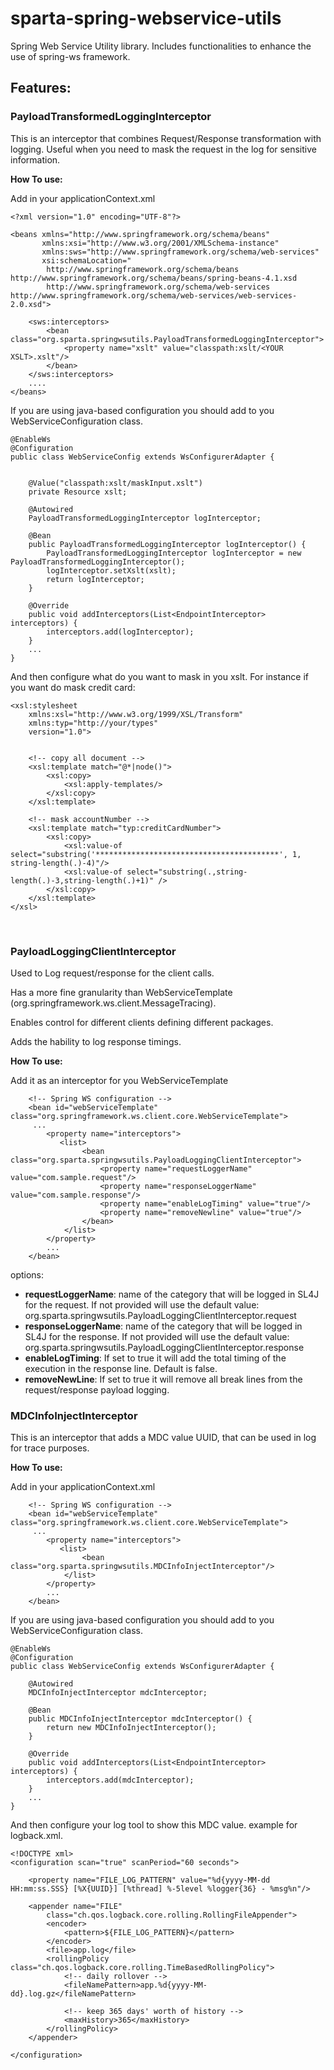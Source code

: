 # sparta-spring-webservice-utils
Spring Web Service Utility library. Includes functionalities to enhance the use of spring-ws framework. 

## Features: 

### PayloadTransformedLoggingInterceptor

 This is an interceptor that combines Request/Response transformation with logging. Useful when you need to mask the request in the log for sensitive information.
	
	
__How To use:__

Add in your applicationContext.xml
	
```
<?xml version="1.0" encoding="UTF-8"?>

<beans xmlns="http://www.springframework.org/schema/beans"
	   xmlns:xsi="http://www.w3.org/2001/XMLSchema-instance"
	   xmlns:sws="http://www.springframework.org/schema/web-services" 
	   xsi:schemaLocation="
		http://www.springframework.org/schema/beans http://www.springframework.org/schema/beans/spring-beans-4.1.xsd 
		http://www.springframework.org/schema/web-services http://www.springframework.org/schema/web-services/web-services-2.0.xsd">

	<sws:interceptors>
		<bean class="org.sparta.springwsutils.PayloadTransformedLoggingInterceptor">
			<property name="xslt" value="classpath:xslt/<YOUR XSLT>.xslt"/>
		</bean>
	</sws:interceptors>
	....
</beans>
```

If you are using java-based configuration you should add to you WebServiceConfiguration class.

```
@EnableWs
@Configuration
public class WebServiceConfig extends WsConfigurerAdapter {


    @Value("classpath:xslt/maskInput.xslt")
    private Resource xslt;
    
    @Autowired
    PayloadTransformedLoggingInterceptor logInterceptor;
    
    @Bean
    public PayloadTransformedLoggingInterceptor logInterceptor() {
        PayloadTransformedLoggingInterceptor logInterceptor = new PayloadTransformedLoggingInterceptor();
        logInterceptor.setXslt(xslt);
        return logInterceptor;
    }
    
    @Override
    public void addInterceptors(List<EndpointInterceptor> interceptors) {
        interceptors.add(logInterceptor);
    }
    ...
}
```




And then configure what do you want to mask in you xslt. For instance if you want do mask credit card:

```
<xsl:stylesheet
    xmlns:xsl="http://www.w3.org/1999/XSL/Transform"
    xmlns:typ="http://your/types"
    version="1.0">


    <!-- copy all document -->
    <xsl:template match="@*|node()">
        <xsl:copy>
            <xsl:apply-templates/>
        </xsl:copy>
    </xsl:template>
    
    <!-- mask accountNumber -->
	<xsl:template match="typ:creditCardNumber">
		<xsl:copy>
			<xsl:value-of select="substring('*****************************************', 1, string-length(.)-4)"/>
			<xsl:value-of select="substring(.,string-length(.)-3,string-length(.)+1)" />
		</xsl:copy>
	</xsl:template>
</xsl>
```
<br/>

### PayloadLoggingClientInterceptor

Used to Log request/response for the client calls.  

Has a more fine granularity than WebServiceTemplate (org.springframework.ws.client.MessageTracing).

Enables control for different clients defining different packages.

Adds the hability to log response timings.


__How To use:__

Add it as an interceptor for you WebServiceTemplate
	
```
	<!-- Spring WS configuration -->
	<bean id="webServiceTemplate" class="org.springframework.ws.client.core.WebServiceTemplate">
	 ...
		<property name="interceptors">
	       <list>
	            <bean class="org.sparta.springwsutils.PayloadLoggingClientInterceptor">
	            	<property name="requestLoggerName" value="com.sample.request"/>
	            	<property name="responseLoggerName" value="com.sample.response"/>
	            	<property name="enableLogTiming" value="true"/>
	               	<property name="removeNewline" value="true"/>
	            </bean>
	        </list>
		</property>
		...
	</bean>

```

options: 

* __requestLoggerName__: name of the category that will be logged in SL4J for the request. If not provided will use the default value: org.sparta.springwsutils.PayloadLoggingClientInterceptor.request
* __responseLoggerName__: name of the category that will be logged in SL4J for the response. If not provided will use the default value: org.sparta.springwsutils.PayloadLoggingClientInterceptor.response
* __enableLogTiming__: If set to true it will add the total timing of the execution in the response line. Default is false.
* __removeNewLine__: If set to true it will remove all break lines from the request/response payload logging. 


### MDCInfoInjectInterceptor ###

 This is an interceptor that adds a MDC value UUID, that can be used in log for trace purposes. 
	
	
__How To use:__

Add in your applicationContext.xml
	
```
	<!-- Spring WS configuration -->
	<bean id="webServiceTemplate" class="org.springframework.ws.client.core.WebServiceTemplate">
	 ...
		<property name="interceptors">
	       <list>
	            <bean class="org.sparta.springwsutils.MDCInfoInjectInterceptor"/>
	        </list>
		</property>
		...
	</bean>			
```

If you are using java-based configuration you should add to you WebServiceConfiguration class.

```
@EnableWs
@Configuration
public class WebServiceConfig extends WsConfigurerAdapter {

    @Autowired
    MDCInfoInjectInterceptor mdcInterceptor;
    
    @Bean
    public MDCInfoInjectInterceptor mdcInterceptor() {
        return new MDCInfoInjectInterceptor();
    }
    
    @Override
    public void addInterceptors(List<EndpointInterceptor> interceptors) {
        interceptors.add(mdcInterceptor);
    }
    ...
}
```




And then configure your log tool to show this MDC value. example for logback.xml.

```
<!DOCTYPE xml>
<configuration scan="true" scanPeriod="60 seconds"> 

	<property name="FILE_LOG_PATTERN" value="%d{yyyy-MM-dd HH:mm:ss.SSS} [%X{UUID}] [%thread] %-5level %logger{36} - %msg%n"/>

	<appender name="FILE"
		class="ch.qos.logback.core.rolling.RollingFileAppender">
		<encoder>
			<pattern>${FILE_LOG_PATTERN}</pattern>
		</encoder>
		<file>app.log</file>
		<rollingPolicy class="ch.qos.logback.core.rolling.TimeBasedRollingPolicy">
			<!-- daily rollover -->
			<fileNamePattern>app.%d{yyyy-MM-dd}.log.gz</fileNamePattern>

			<!-- keep 365 days' worth of history -->
			<maxHistory>365</maxHistory>
		</rollingPolicy>
	</appender>
	    
</configuration>
```
<br/>


